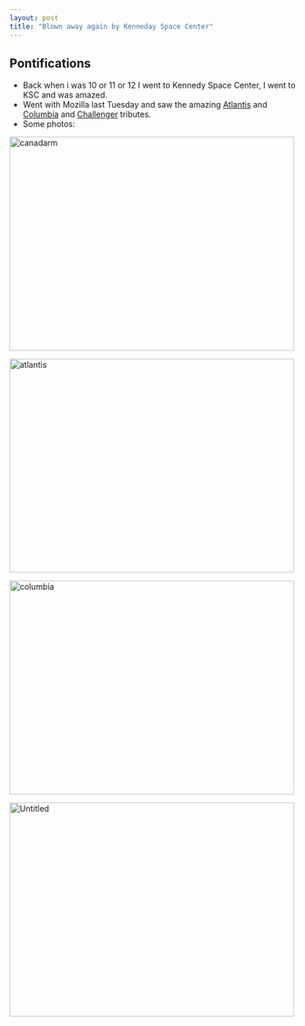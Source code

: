 ```yaml
---
layout: post
title: "Blown away again by Kenneday Space Center"
---
```

## Pontifications

* Back when i was 10 or 11 or 12 I went to Kennedy Space Center, I went to KSC and was amazed.
* Went with Mozilla last Tuesday and saw the amazing [Atlantis](https://en.wikipedia.org/wiki/Space_Shuttle_Atlantis) and [Columbia](https://en.wikipedia.org/wiki/Space_Shuttle_Columbia) and [Challenger](https://en.wikipedia.org/wiki/Space_Shuttle_Challenger) tributes.
* Some photos:

<a data-flickr-embed="true"  href="https://www.flickr.com/photos/roland/45474747534/in/dateposted-ff/" title="canadarm"><img src="https://farm5.staticflickr.com/4887/45474747534_b6a99a9198.jpg" width="500" height="375" alt="canadarm"></a><script async src="//embedr.flickr.com/assets/client-code.js" charset="utf-8"></script><br />

<a data-flickr-embed="true"  href="https://www.flickr.com/photos/roland/32326743638/in/dateposted-ff/" title="atlantis"><img src="https://farm5.staticflickr.com/4854/32326743638_92576c071f.jpg" width="500" height="375" alt="atlantis"></a><script async src="//embedr.flickr.com/assets/client-code.js" charset="utf-8"></script><br />

<a data-flickr-embed="true"  href="https://www.flickr.com/photos/roland/45286084195/in/dateposted-ff/" title="columbia"><img src="https://farm5.staticflickr.com/4910/45286084195_dcf03848ac.jpg" width="500" height="375" alt="columbia"></a><script async src="//embedr.flickr.com/assets/client-code.js" charset="utf-8"></script><br />

<a data-flickr-embed="true"  href="https://www.flickr.com/photos/roland/31259429817/in/dateposted-ff/" title="Untitled"><img src="https://farm5.staticflickr.com/4803/31259429817_87d6f4ecff.jpg" width="500" height="375" alt="Untitled"></a><script async src="//embedr.flickr.com/assets/client-code.js" charset="utf-8"></script>
